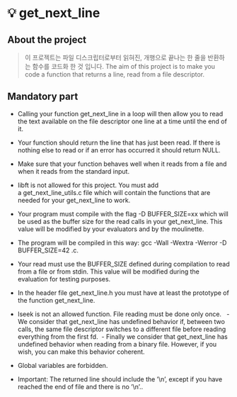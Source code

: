 # 💡 get_next_line

## About the project
> 이 프로젝트는 파일 디스크립터로부터 읽혀진, 개행으로 끝나는 한 줄을 반환하는 함수를 코드화 한 것 입니다.
The aim of this project is to make you code a function that returns a line, read from a file descriptor.

## Mandatory part
- Calling your function get_next_line in a loop will then allow you to read the text available on the file descriptor one line at a time until the end of it. 

- Your function should return the line that has just been read. If there is nothing else to read or if an error has occurred it should return NULL.

- Make sure that your function behaves well when it reads from a file and when it reads from the standard input.  

- libft is not allowed for this project. You must add a get_next_line_utils.c file which will contain the functions that are needed for your get_next_line to work. 

- Your program must compile with the flag -D BUFFER_SIZE=xx which will be used as the buffer size for the read calls in your get_next_line. This value will be modified by your evaluators and by the moulinette. 

- The program will be compiled in this way: gcc -Wall -Wextra -Werror -D BUFFER_SIZE=42 <files>.c.  

- Your read must use the BUFFER_SIZE defined during compilation to read from a file or from stdin. This value will be modified during the evaluation for testing purposes. 

- In the header file get_next_line.h you must have at least the prototype of the function get_next_line. 

- lseek is not an allowed function. File reading must be done only once.   - We consider that get_next_line has undefined behavior if, between two calls, the same file descriptor switches to a different file before reading everything from the first fd.  - Finally we consider that get_next_line has undefined behavior when reading from a binary file. However, if you wish, you can make this behavior coherent.  

- Global variables are forbidden.  

- Important: The returned line should include the ’\n’, except if you have reached the end of file and there is no ’\n’..
